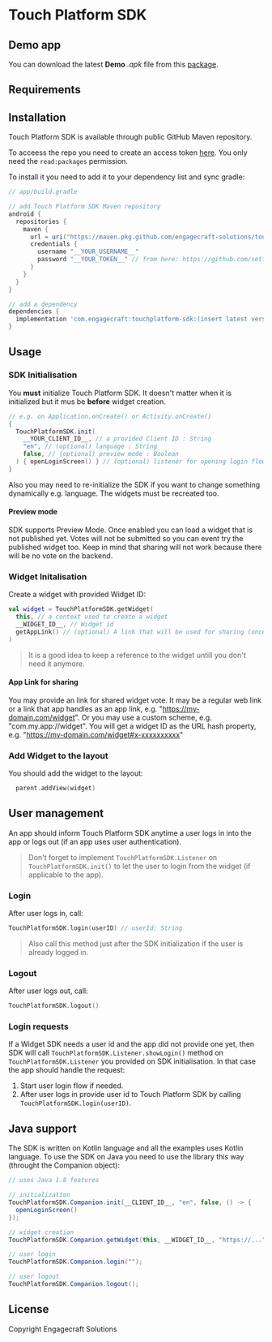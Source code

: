 # Touch Platform SDK

## Demo app

You can download the latest **Demo** *.apk* file from this [package](https://github.com/Engagecraft-Solutions/touch-platform-sdk-android/packages/748260).

## Requirements

## Installation

Touch Platform SDK is available through public GitHub Maven repository.

To acceess the repo you need to create an access token [here](https://github.com/settings/tokens/new). You only need the `read:packages` permission.

To install it you need to add it to your dependency list and sync gradle:

```groovy
// app/build.gradle

// add Touch Platform SDK Maven repository
android {
  repositories {
    maven {
      url = uri("https://maven.pkg.github.com/engagecraft-solutions/touch-platform-sdk-android")
      credentials {
        username "__YOUR_USERNAME__"
        password "__YOUR_TOKEN__" // from here: https://github.com/settings/tokens/new
      }
    }
  }
}

// add a dependency
dependencies {
  implementation 'com.engagecraft:touchplatform-sdk:(insert latest version)'
}
```

## Usage

### SDK Initialisation

You **must** initialize Touch Platform SDK. It doesn't matter when it is initialized but it mus be **before** widget creation.

```kotlin
// e.g. on Application.onCreate() or Activity.onCreate()
{
  TouchPlatformSDK.init(
    __YOUR_CLIENT_ID__, // a provided Client ID : String
    "en", // (optional) language : String
    false, // (optional) preview mode : Boolean
  ) { openLoginScreen() } // (optional) listener for opening login flow (if required by the widget)
}

```

Also you may need to re-initialize the SDK if you want to change something dynamically e.g. language. The widgets must be recreated too.

#### Preview mode

SDK supports Preview Mode. Once enabled you can load a widget that is not published yet. Votes will not be submitted so you can event try the published widget too. Keep in mind that sharing will not work because there will be no vote on the backend.

### Widget Initalisation 

Create a widget with provided Widget ID:

```kotlin
val widget = TouchPlatformSDK.getWidget(
  this, // a context used to create a widget
  __WIDGET_ID__, // Widget id
  getAppLink() // (optional) A link that will be used for sharing (once a user clicks on the shared content).
)
```

> It is a good idea to keep a reference to the widget untill you don't need it anymore.

#### App Link for sharing

You may provide an link for shared widget vote. It may be a regular web link or a link that app handles as an app link, e.g. "https://my-domain.com/widget". Or you may use a custom scheme, e.g. "com.my.app://widget".
You will get a widget ID as the URL hash property, e.g. "https://my-domain.com/widget#x-xxxxxxxxxx"

### Add Widget to the layout

You should add the widget to the layout: 
```kotlin
  parent.addView(widget)
```

## User management
An app should inform Touch Platform SDK anytime a user logs in into the app or logs out (if an app uses user authentication). 

> Don't forget to implement `TouchPlatformSDK.Listener` on `TouchPlatformSDK.init()` to let the user to login from the widget (if applicable to the app).

### Login
After user logs in, call:
```kotlin
TouchPlatformSDK.login(userID) // userId: String
```

> Also call this method just after the SDK initialization if the user is already logged in.

### Logout
After user logs out, call: 
```kotlin
TouchPlatformSDK.logout()
```

### Login requests

If a Widget SDK needs a user id and the app did not provide one yet, then SDK will call `TouchPlatformSDK.Listener.showLogin()` method on `TouchPlatformSDK.Listener` you provided on SDK initialisation. 
In that case the app should handle the request: 
1. Start user login flow if needed.
2. After user logs in provide user id to Touch Platform SDK by calling `TouchPlatformSDK.login(userID)`.


## Java support

The SDK is written on Kotlin language and all the examples uses Kotlin language. To use the SDK on Java you need to use the library this way (throught the Companion object):
```java
// uses Java 1.8 features

// initialization
TouchPlatformSDK.Companion.init(__CLIENT_ID__, "en", false, () -> {
  openLoginScreen()
});

// widget creation
TouchPlatformSDK.Companion.getWidget(this, __WIDGET_ID__, "https://...");

// user login
TouchPlatformSDK.Companion.login("");

// user logout
TouchPlatformSDK.Companion.logout();
```

## License

Copyright Engagecraft Solutions
